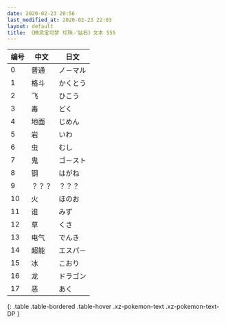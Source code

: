 ```yaml
---
date: 2020-02-23 20:56
last_modified_at: 2020-02-23 22:03
layout: default
title: 《精灵宝可梦 珍珠／钻石》文本 555
---
```

| 编号 | 中文 | 日文 |
| ---- | ---- | ---- |
| 0 | 普通 | ノ－マル |
| 1 | 格斗 | かくとう |
| 2 | 飞 | ひこう |
| 3 | 毒 | どく |
| 4 | 地面 | じめん |
| 5 | 岩 | いわ |
| 6 | 虫 | むし |
| 7 | 鬼 | ゴ－スト |
| 8 | 钢 | はがね |
| 9 | ？？？ | ？？？ |
| 10 | 火 | ほのお |
| 11 | 谁 | みず |
| 12 | 草 | くさ |
| 13 | 电气 | でんき |
| 14 | 超能 | エスパ－ |
| 15 | 冰 | こおり |
| 16 | 龙 | ドラゴン |
| 17 | 恶 | あく |
{: .table .table-bordered .table-hover .xz-pokemon-text .xz-pokemon-text-DP }